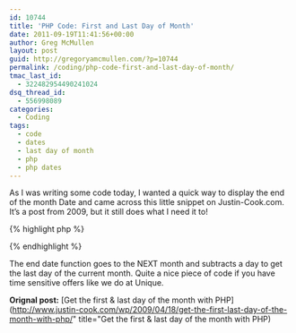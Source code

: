 ```yaml
---
id: 10744
title: 'PHP Code: First and Last Day of Month'
date: 2011-09-19T11:41:56+00:00
author: Greg McMullen
layout: post
guid: http://gregoryamcmullen.com/?p=10744
permalink: /coding/php-code-first-and-last-day-of-month/
tmac_last_id:
  - 322482954490241024
dsq_thread_id:
  - 556998089
categories:
  - Coding
tags:
  - code
  - dates
  - last day of month
  - php
  - php dates
---
```

As I was writing some code today, I wanted a quick way to display the end of the month Date and came across this little snippet on Justin-Cook.com. It&#8217;s a post from 2009, but it still does what I need it to!

{% highlight php %}
<?php
function firstOfMonth() { 
	return date("m/d/Y", strtotime(date('m').'/01/'.date('Y').' 00:00:00')); 
} 
function lastOfMonth() { 
	return date("m/d/Y", strtotime('-1 second',strtotime('+1 month',strtotime(date('m').'/01/'.date('Y').' 00:00:00'))));
}
?> 
{% endhighlight %}

The end date function goes to the NEXT month and subtracts a day to get the last day of the current month. Quite a nice piece of code if you have time sensitive offers like we do at Unique.

**Orignal post:** [Get the first & last day of the month with PHP](http://www.justin-cook.com/wp/2009/04/18/get-the-first-last-day-of-the-month-with-php/" title="Get the first & last day of the month with PHP)
